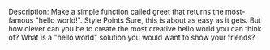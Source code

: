 Description:
Make a simple function called greet that returns the most-famous "hello world!".
Style Points
Sure, this is about as easy as it gets. But how clever can you be to create the most creative hello world you can think of? What is a "hello world" solution you would want to show your friends?